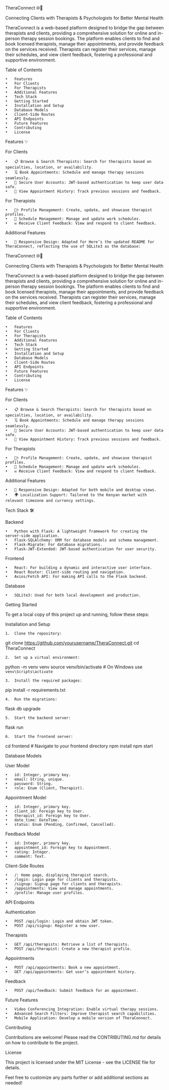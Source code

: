 TheraConnect 🌐💙

Connecting Clients with Therapists & Psychologists for Better Mental Health

TheraConnect is a web-based platform designed to bridge the gap between therapists and clients, providing a comprehensive solution for online and in-person therapy session bookings. The platform enables clients to find and book licensed therapists, manage their appointments, and provide feedback on the services received. Therapists can register their services, manage their schedules, and view client feedback, fostering a professional and supportive environment.

Table of Contents

	•	Features
	•	For Clients
	•	For Therapists
	•	Additional Features
	•	Tech Stack
	•	Getting Started
	•	Installation and Setup
	•	Database Models
	•	Client-Side Routes
	•	API Endpoints
	•	Future Features
	•	Contributing
	•	License

Features ✨

For Clients

	•	📋 Browse & Search Therapists: Search for therapists based on specialties, location, or availability.
	•	🗓 Book Appointments: Schedule and manage therapy sessions seamlessly.
	•	🔐 Secure User Accounts: JWT-based authentication to keep user data safe.
	•	📅 View Appointment History: Track previous sessions and feedback.

For Therapists

	•	👩‍⚕️ Profile Management: Create, update, and showcase therapist profiles.
	•	📅 Schedule Management: Manage and update work schedules.
	•	✉️ Receive Client Feedback: View and respond to client feedback.

Additional Features

	•	📱 Responsive Design: Adapted for Here’s the updated README for TheraConnect, reflecting the use of SQLite3 as the database:

TheraConnect 🌐💙

Connecting Clients with Therapists & Psychologists for Better Mental Health

TheraConnect is a web-based platform designed to bridge the gap between therapists and clients, providing a comprehensive solution for online and in-person therapy session bookings. The platform enables clients to find and book licensed therapists, manage their appointments, and provide feedback on the services received. Therapists can register their services, manage their schedules, and view client feedback, fostering a professional and supportive environment.

Table of Contents

	•	Features
	•	For Clients
	•	For Therapists
	•	Additional Features
	•	Tech Stack
	•	Getting Started
	•	Installation and Setup
	•	Database Models
	•	Client-Side Routes
	•	API Endpoints
	•	Future Features
	•	Contributing
	•	License

Features ✨

For Clients

	•	📋 Browse & Search Therapists: Search for therapists based on specialties, location, or availability.
	•	🗓 Book Appointments: Schedule and manage therapy sessions seamlessly.
	•	🔐 Secure User Accounts: JWT-based authentication to keep user data safe.
	•	📅 View Appointment History: Track previous sessions and feedback.

For Therapists

	•	👩‍⚕️ Profile Management: Create, update, and showcase therapist profiles.
	•	📅 Schedule Management: Manage and update work schedules.
	•	✉️ Receive Client Feedback: View and respond to client feedback.

Additional Features

	•	📱 Responsive Design: Adapted for both mobile and desktop views.
	•	🌍 Localization Support: Tailored to the Kenyan market with relevant timezone and currency settings.

Tech Stack 🛠️

Backend

	•	Python with Flask: A lightweight framework for creating the server-side application.
	•	Flask-SQLAlchemy: ORM for database models and schema management.
	•	Flask-Migrate: For database migrations.
	•	Flask-JWT-Extended: JWT-based authentication for user security.

Frontend

	•	React: For building a dynamic and interactive user interface.
	•	React Router: Client-side routing and navigation.
	•	Axios/Fetch API: For making API calls to the Flask backend.

Database

	•	SQLite3: Used for both local development and production.

Getting Started

To get a local copy of this project up and running, follow these steps:

Installation and Setup

	1.	Clone the repository:

git clone https://github.com/yourusername/TheraConnect.git
cd TheraConnect


	2.	Set up a virtual environment:

python -m venv venv
source venv/bin/activate  # On Windows use `venv\Scripts\activate`


	3.	Install the required packages:

pip install -r requirements.txt


	4.	Run the migrations:

flask db upgrade


	5.	Start the backend server:

flask run


	6.	Start the frontend server:

cd frontend  # Navigate to your frontend directory
npm install
npm start



Database Models

User Model

	•	id: Integer, primary key.
	•	email: String, unique.
	•	password: String.
	•	role: Enum (Client, Therapist).

Appointment Model

	•	id: Integer, primary key.
	•	client_id: Foreign key to User.
	•	therapist_id: Foreign key to User.
	•	date_time: DateTime.
	•	status: Enum (Pending, Confirmed, Cancelled).

Feedback Model

	•	id: Integer, primary key.
	•	appointment_id: Foreign key to Appointment.
	•	rating: Integer.
	•	comment: Text.

Client-Side Routes

	•	/: Home page, displaying therapist search.
	•	/login: Login page for clients and therapists.
	•	/signup: Signup page for clients and therapists.
	•	/appointments: View and manage appointments.
	•	/profile: Manage user profiles.

API Endpoints

Authentication

	•	POST /api/login: Login and obtain JWT token.
	•	POST /api/signup: Register a new user.

Therapists

	•	GET /api/therapists: Retrieve a list of therapists.
	•	POST /api/therapist: Create a new therapist profile.

Appointments

	•	POST /api/appointments: Book a new appointment.
	•	GET /api/appointments: Get user’s appointment history.

Feedback

	•	POST /api/feedback: Submit feedback for an appointment.

Future Features

	•	Video Conferencing Integration: Enable virtual therapy sessions.
	•	Advanced Search Filters: Improve therapist search capabilities.
	•	Mobile Application: Develop a mobile version of TheraConnect.

Contributing

Contributions are welcome! Please read the CONTRIBUTING.md for details on how to contribute to the project.

License

This project is licensed under the MIT License - see the LICENSE file for details.

Feel free to customize any parts further or add additional sections as needed!